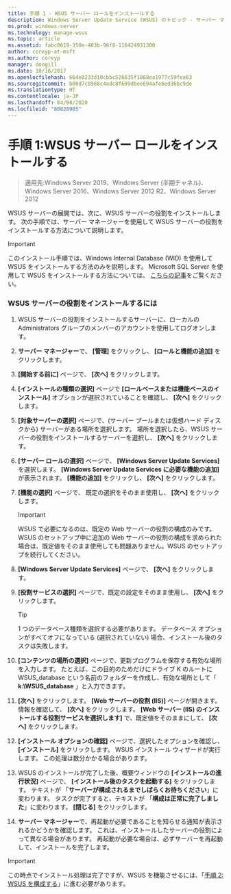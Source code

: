 ```yaml
---
title: 手順 1 - WSUS サーバー ロールをインストールする
description: Windows Server Update Service (WSUS) のトピック - サーバー マネージャーを使用してサーバー ロールをインストールする方法について説明します
ms.prod: windows-server
ms.technology: manage-wsus
ms.topic: article
ms.assetid: fabc8619-350e-403b-96f8-116424931300
author: coreyp-at-msft
ms.author: coreyp
manager: dongill
ms.date: 10/16/2017
ms.openlocfilehash: 664e0233d10cbbc526635f1868ea1977c59fea63
ms.sourcegitcommit: b00d7c8968c4adc8f699dbee694afe6ed36bc9de
ms.translationtype: HT
ms.contentlocale: ja-JP
ms.lasthandoff: 04/08/2020
ms.locfileid: "80828905"
---
```

# <a name="step-1-install-the-wsus-server-role"></a>手順 1:WSUS サーバー ロールをインストールする

>適用先:Windows Server 2019、Windows Server (半期チャネル)、Windows Server 2016、Windows Server 2012 R2、Windows Server 2012

WSUS サーバーの展開では、次に、WSUS サーバーの役割をインストールします。 次の手順では、サーバー マネージャーを使用して WSUS サーバーの役割をインストールする方法について説明します。

> [!IMPORTANT]
> このインストール手順では、Windows Internal Database (WID) を使用して WSUS をインストールする方法のみを説明します。 Microsoft SQL Server を使用して WSUS をインストールする方法については、 [こちらの記事](https://social.technet.microsoft.com/wiki/contents/articles/10020.installing-wsus-server-role-on-windows-server-2012-with-microsoft-sql-database.aspx)をご覧ください。

### <a name="to-install-the-wsus-server-role"></a>WSUS サーバーの役割をインストールするには

1.  WSUS サーバーの役割をインストールするサーバーに、ローカルの Administrators グループのメンバーのアカウントを使用してログオンします。

2.  **サーバー マネージャー**で、 **[管理]** をクリックし、 **[ロールと機能の追加]** をクリックします。

3.  **[開始する前に]** ページで、 **[次へ]** をクリックします。

4.  **[インストールの種類の選択]** ページで **[ロールベースまたは機能ベースのインストール]** オプションが選択されていることを確認し、 **[次へ]** をクリックします。

5.  **[対象サーバーの選択]** ページで、(サーバー プールまたは仮想ハード ディスクから) サーバーがある場所を選択します。 場所を選択したら、WSUS サーバーの役割をインストールするサーバーを選択し、 **[次へ]** をクリックします。

6.  **[サーバー ロールの選択]** ページで、 **[Windows Server Update Services]** を選択します。  **[Windows Server Update Services に必要な機能の追加]** が表示されます。 **[機能の追加]** をクリックし、 **[次へ]** をクリックします。

7.  **[機能の選択]** ページで、 既定の選択をそのまま使用し、 **[次へ]** をクリックします。

    > [!IMPORTANT]
    > WSUS で必要になるのは、既定の Web サーバーの役割の構成のみです。 WSUS のセットアップ中に追加の Web サーバーの役割の構成を求められた場合は、既定値をそのまま使用しても問題ありません。WSUS のセットアップを続行してください。

8.  **[Windows Server Update Services]** ページで、 **[次へ]** をクリックします。

9. **[役割サービスの選択]** ページで、既定の設定をそのまま使用し、 **[次へ]** をクリックします。

    > [!TIP]
    > 1 つのデータベース種類を選択する必要があります。 データベース オプションがすべてオフになっている (選択されていない) 場合、インストール後のタスクは失敗します。

10. **[コンテンツの場所の選択]** ページで、更新プログラムを保存する有効な場所を入力します。 たとえば、この目的のためだけにドライブ K のルートに WSUS_database という名前のフォルダーを作成し、有効な場所として「 **k:\WSUS_database** 」と入力できます。

11. **[次へ]** をクリックします。 **[Web サーバーの役割 (IIS)]** ページが開きます。 情報を確認して、 **[次へ]** をクリックします。 **[Web サーバー (IIS) のインストールする役割サービスを選択します]** で、既定値をそのままにして、 **[次へ]** をクリックします。

12. **[インストール オプションの確認]** ページで、選択したオプションを確認し、 **[インストール]** をクリックします。 WSUS インストール ウィザードが実行します。 この処理は数分かかる場合があります。

13. WSUS のインストールが完了した後、概要ウィンドウの **[インストールの進行状況]** ページで、 **[インストール後のタスクを起動する]** をクリックします。 テキストが 「**サーバーが構成されるまでしばらくお待ちください**」に変わります。 タスクが完了すると、テキストが 「**構成は正常に完了しました**」に変わります。 **[閉じる]** をクリックします。

14. **サーバー マネージャー**で、再起動が必要であることを知らせる通知が表示されるかどうかを確認します。 これは、インストールしたサーバーの役割によって異なる場合があります。 再起動が必要な場合は、必ずサーバーを再起動して、インストールを完了します。

> [!IMPORTANT]
> この時点でインストール処理は完了ですが、WSUS を機能させるには、「[手順 2: WSUS を構成する](2-configure-wsus.md)」に進む必要があります。

